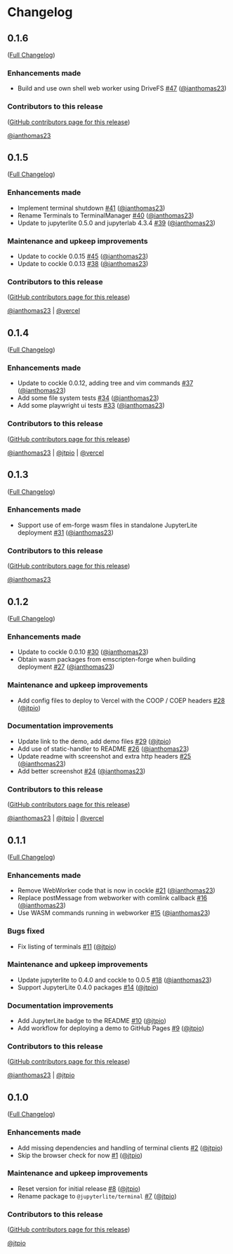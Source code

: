 # Changelog

<!-- <START NEW CHANGELOG ENTRY> -->

## 0.1.6

([Full Changelog](https://github.com/jupyterlite/terminal/compare/v0.1.5...a3ffc6b6c3c9dfdd3d4920ae7f76435f3d0bc9f3))

### Enhancements made

- Build and use own shell web worker using DriveFS [#47](https://github.com/jupyterlite/terminal/pull/47) ([@ianthomas23](https://github.com/ianthomas23))

### Contributors to this release

([GitHub contributors page for this release](https://github.com/jupyterlite/terminal/graphs/contributors?from=2025-02-05&to=2025-02-26&type=c))

[@ianthomas23](https://github.com/search?q=repo%3Ajupyterlite%2Fterminal+involves%3Aianthomas23+updated%3A2025-02-05..2025-02-26&type=Issues)

<!-- <END NEW CHANGELOG ENTRY> -->

## 0.1.5

([Full Changelog](https://github.com/jupyterlite/terminal/compare/v0.1.4...02b85a5ca55ecdbe855deffafd4e3188f9f7395b))

### Enhancements made

- Implement terminal shutdown [#41](https://github.com/jupyterlite/terminal/pull/41) ([@ianthomas23](https://github.com/ianthomas23))
- Rename Terminals to TerminalManager [#40](https://github.com/jupyterlite/terminal/pull/40) ([@ianthomas23](https://github.com/ianthomas23))
- Update to jupyterlite 0.5.0 and jupyterlab 4.3.4 [#39](https://github.com/jupyterlite/terminal/pull/39) ([@ianthomas23](https://github.com/ianthomas23))

### Maintenance and upkeep improvements

- Update to cockle 0.0.15 [#45](https://github.com/jupyterlite/terminal/pull/45) ([@ianthomas23](https://github.com/ianthomas23))
- Update to cockle 0.0.13 [#38](https://github.com/jupyterlite/terminal/pull/38) ([@ianthomas23](https://github.com/ianthomas23))

### Contributors to this release

([GitHub contributors page for this release](https://github.com/jupyterlite/terminal/graphs/contributors?from=2024-12-13&to=2025-02-05&type=c))

[@ianthomas23](https://github.com/search?q=repo%3Ajupyterlite%2Fterminal+involves%3Aianthomas23+updated%3A2024-12-13..2025-02-05&type=Issues) | [@vercel](https://github.com/search?q=repo%3Ajupyterlite%2Fterminal+involves%3Avercel+updated%3A2024-12-13..2025-02-05&type=Issues)

## 0.1.4

([Full Changelog](https://github.com/jupyterlite/terminal/compare/v0.1.3...b314c09e9c24ef9c1ea881022724edfe27a66bf4))

### Enhancements made

- Update to cockle 0.0.12, adding tree and vim commands [#37](https://github.com/jupyterlite/terminal/pull/37) ([@ianthomas23](https://github.com/ianthomas23))
- Add some file system tests [#34](https://github.com/jupyterlite/terminal/pull/34) ([@ianthomas23](https://github.com/ianthomas23))
- Add some playwright ui tests [#33](https://github.com/jupyterlite/terminal/pull/33) ([@ianthomas23](https://github.com/ianthomas23))

### Contributors to this release

([GitHub contributors page for this release](https://github.com/jupyterlite/terminal/graphs/contributors?from=2024-10-29&to=2024-12-13&type=c))

[@ianthomas23](https://github.com/search?q=repo%3Ajupyterlite%2Fterminal+involves%3Aianthomas23+updated%3A2024-10-29..2024-12-13&type=Issues) | [@jtpio](https://github.com/search?q=repo%3Ajupyterlite%2Fterminal+involves%3Ajtpio+updated%3A2024-10-29..2024-12-13&type=Issues) | [@vercel](https://github.com/search?q=repo%3Ajupyterlite%2Fterminal+involves%3Avercel+updated%3A2024-10-29..2024-12-13&type=Issues)

## 0.1.3

([Full Changelog](https://github.com/jupyterlite/terminal/compare/v0.1.2...8f8a93f74b9dfd29775badf53e9dbd67406e2213))

### Enhancements made

- Support use of em-forge wasm files in standalone JupyterLite deployment [#31](https://github.com/jupyterlite/terminal/pull/31) ([@ianthomas23](https://github.com/ianthomas23))

### Contributors to this release

([GitHub contributors page for this release](https://github.com/jupyterlite/terminal/graphs/contributors?from=2024-10-23&to=2024-10-29&type=c))

[@ianthomas23](https://github.com/search?q=repo%3Ajupyterlite%2Fterminal+involves%3Aianthomas23+updated%3A2024-10-23..2024-10-29&type=Issues)

## 0.1.2

([Full Changelog](https://github.com/jupyterlite/terminal/compare/v0.1.1...03a24763b3e14e04fe09373b8ed0f2ee040b729f))

### Enhancements made

- Update to cockle 0.0.10 [#30](https://github.com/jupyterlite/terminal/pull/30) ([@ianthomas23](https://github.com/ianthomas23))
- Obtain wasm packages from emscripten-forge when building deployment [#27](https://github.com/jupyterlite/terminal/pull/27) ([@ianthomas23](https://github.com/ianthomas23))

### Maintenance and upkeep improvements

- Add config files to deploy to Vercel with the COOP / COEP headers [#28](https://github.com/jupyterlite/terminal/pull/28) ([@jtpio](https://github.com/jtpio))

### Documentation improvements

- Update link to the demo, add demo files [#29](https://github.com/jupyterlite/terminal/pull/29) ([@jtpio](https://github.com/jtpio))
- Add use of static-handler to README [#26](https://github.com/jupyterlite/terminal/pull/26) ([@ianthomas23](https://github.com/ianthomas23))
- Update readme with screenshot and extra http headers [#25](https://github.com/jupyterlite/terminal/pull/25) ([@ianthomas23](https://github.com/ianthomas23))
- Add better screenshot [#24](https://github.com/jupyterlite/terminal/pull/24) ([@ianthomas23](https://github.com/ianthomas23))

### Contributors to this release

([GitHub contributors page for this release](https://github.com/jupyterlite/terminal/graphs/contributors?from=2024-09-16&to=2024-10-23&type=c))

[@ianthomas23](https://github.com/search?q=repo%3Ajupyterlite%2Fterminal+involves%3Aianthomas23+updated%3A2024-09-16..2024-10-23&type=Issues) | [@jtpio](https://github.com/search?q=repo%3Ajupyterlite%2Fterminal+involves%3Ajtpio+updated%3A2024-09-16..2024-10-23&type=Issues) | [@vercel](https://github.com/search?q=repo%3Ajupyterlite%2Fterminal+involves%3Avercel+updated%3A2024-09-16..2024-10-23&type=Issues)

## 0.1.1

([Full Changelog](https://github.com/jupyterlite/terminal/compare/v0.1.0...f730b658ac11ee7299f697bb81781e2746c83655))

### Enhancements made

- Remove WebWorker code that is now in cockle [#21](https://github.com/jupyterlite/terminal/pull/21) ([@ianthomas23](https://github.com/ianthomas23))
- Replace postMessage from webworker with comlink callback [#16](https://github.com/jupyterlite/terminal/pull/16) ([@ianthomas23](https://github.com/ianthomas23))
- Use WASM commands running in webworker [#15](https://github.com/jupyterlite/terminal/pull/15) ([@ianthomas23](https://github.com/ianthomas23))

### Bugs fixed

- Fix listing of terminals [#11](https://github.com/jupyterlite/terminal/pull/11) ([@jtpio](https://github.com/jtpio))

### Maintenance and upkeep improvements

- Update jupyterlite to 0.4.0 and cockle to 0.0.5 [#18](https://github.com/jupyterlite/terminal/pull/18) ([@ianthomas23](https://github.com/ianthomas23))
- Support JupyterLite 0.4.0 packages [#14](https://github.com/jupyterlite/terminal/pull/14) ([@jtpio](https://github.com/jtpio))

### Documentation improvements

- Add JupyterLite badge to the README [#10](https://github.com/jupyterlite/terminal/pull/10) ([@jtpio](https://github.com/jtpio))
- Add workflow for deploying a demo to GitHub Pages [#9](https://github.com/jupyterlite/terminal/pull/9) ([@jtpio](https://github.com/jtpio))

### Contributors to this release

([GitHub contributors page for this release](https://github.com/jupyterlite/terminal/graphs/contributors?from=2024-05-29&to=2024-09-16&type=c))

[@ianthomas23](https://github.com/search?q=repo%3Ajupyterlite%2Fterminal+involves%3Aianthomas23+updated%3A2024-05-29..2024-09-16&type=Issues) | [@jtpio](https://github.com/search?q=repo%3Ajupyterlite%2Fterminal+involves%3Ajtpio+updated%3A2024-05-29..2024-09-16&type=Issues)

## 0.1.0

([Full Changelog](https://github.com/jupyterlite/terminal/compare/1076c3fb09302a306d7084f72d2fb58ead8adc84...b3ae8d8409eaa8d883ad52eb829016951001790b))

### Enhancements made

- Add missing dependencies and handling of terminal clients [#2](https://github.com/jupyterlite/terminal/pull/2) ([@jtpio](https://github.com/jtpio))
- Skip the browser check for now [#1](https://github.com/jupyterlite/terminal/pull/1) ([@jtpio](https://github.com/jtpio))

### Maintenance and upkeep improvements

- Reset version for initial release [#8](https://github.com/jupyterlite/terminal/pull/8) ([@jtpio](https://github.com/jtpio))
- Rename package to `@jupyterlite/terminal` [#7](https://github.com/jupyterlite/terminal/pull/7) ([@jtpio](https://github.com/jtpio))

### Contributors to this release

([GitHub contributors page for this release](https://github.com/jupyterlite/terminal/graphs/contributors?from=2024-05-16&to=2024-05-29&type=c))

[@jtpio](https://github.com/search?q=repo%3Ajupyterlite%2Fterminal+involves%3Ajtpio+updated%3A2024-05-16..2024-05-29&type=Issues)
